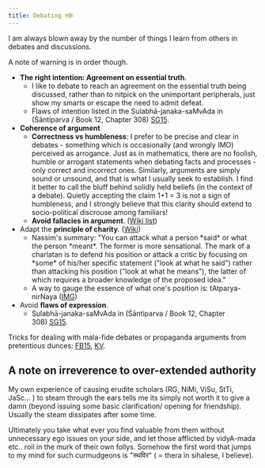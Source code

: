 ```yaml
---
title: Debating तर्कः
---
```


I am always blown away by the number of things I learn from others in debates and discussions. 

  

A note of warning is in order though.

- **The right intention: Agreement on essential truth**.
    - I like to debate to reach an agreement on the essential truth being discussed, rather than to nitpick on the unimportant peripherals, just show my smarts or escape the need to admit defeat.
    - Flaws of intention listed in the Sulabhā-janaka-saMvAda in (Śāntiparva / Book 12, Chapter 308) [SG15](http://indiafacts.co.in/the-hindu-view-on-freedom-of-expression-and-public-discourse/).
- **Coherence of argument**
    - **Correctness vs humbleness**: I prefer to be precise and clear in debates - something which is occasionally (and wrongly IMO) perceived as arrogance. Just as in mathematics, there are no foolish, humble or arrogant statements when debating facts and processes - only correct and incorrect ones. Similarly, arguments are simply sound or unsound, and that is what I usually seek to establish. I find it better to call the bluff behind solidly held beliefs (in the context of a debate). Quietly accepting the claim 1+1 = 3 is not a sign of humbleness, and I strongly believe that this clarity should extend to socio-political discrouse among familiars!
    - **Avoid fallacies in argument**. ([Wiki list](https://en.wikipedia.org/wiki/List_of_fallacies))
- Adapt the **principle of charity**. ([Wiki](https://en.wikipedia.org/wiki/Principle_of_charity))
    - Nassim's summary: "You can attack what a person \*said\* or what the person \*meant\*. The former is more sensational. The mark of a charlatan is to defend his position or attack a critic by focusing on \*some\* of his/her specific statement ("look at what he said") rather than attacking his position ("look at what he means"), the latter of which requires a broader knowledge of the proposed idea."
    - A way to gauge the essence of what one's position is: tAtparya-nirNaya ([IMG](http://i.imgur.com/E315OGy.png))
- Avoid **flaws of expression**.
    - Sulabhā-janaka-saMvAda in (Śāntiparva / Book 12, Chapter 308) [SG15](http://indiafacts.co.in/the-hindu-view-on-freedom-of-expression-and-public-discourse/).

Tricks for dealing with mala-fide debates or propaganda arguments from pretentious dunces: [FB15](https://www.facebook.com/vishvas.vasuki/posts/10153422516842989), [KV](http://indiafacts.org/responding-to-mehdi-hasan-how-hindus-should-engage-their-opponents/).

  

## A note on irreverence to over-extended authority

My own experience of causing erudite scholars (RG, NiMi, ViSu, StTi, JaSc... ) to steam through the ears tells me its simply not worth it to give a damn (beyond issuing some basic clarification/ opening for friendship). Usually the steam dissipates after some time.

  

Ultimately you take what ever you find valuable from them without unnecessary ego issues on your side, and let those afflicted by vidyA-mada etc.. roil in the murk of their own follys. Somehow the first word that jumps to my mind for such curmudgeons is "स्थविर" ( = thera in sihalese, I believe).